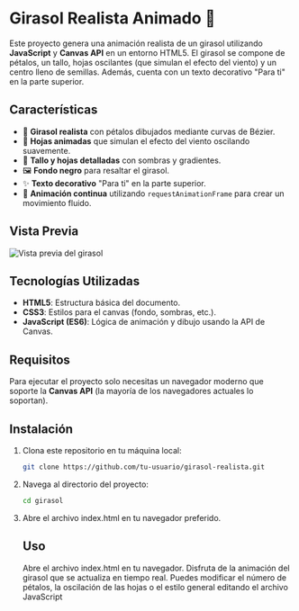 # Girasol Realista Animado 🌻

Este proyecto genera una animación realista de un girasol utilizando **JavaScript** y **Canvas API** en un entorno HTML5. El girasol se compone de pétalos, un tallo, hojas oscilantes (que simulan el efecto del viento) y un centro lleno de semillas. Además, cuenta con un texto decorativo "Para ti" en la parte superior.

## Características

- 🌻 **Girasol realista** con pétalos dibujados mediante curvas de Bézier.
- 🍃 **Hojas animadas** que simulan el efecto del viento oscilando suavemente.
- 🌿 **Tallo y hojas detalladas** con sombras y gradientes.
- 🖼️ **Fondo negro** para resaltar el girasol.
- ✨ **Texto decorativo** "Para ti" en la parte superior.
- 🎨 **Animación continua** utilizando `requestAnimationFrame` para crear un movimiento fluido.

## Vista Previa

![Vista previa del girasol](ruta-a-la-imagen-del-girasol.png)

## Tecnologías Utilizadas

- **HTML5**: Estructura básica del documento.
- **CSS3**: Estilos para el canvas (fondo, sombras, etc.).
- **JavaScript (ES6)**: Lógica de animación y dibujo usando la API de Canvas.

## Requisitos

Para ejecutar el proyecto solo necesitas un navegador moderno que soporte la **Canvas API** (la mayoría de los navegadores actuales lo soportan).

## Instalación

1. Clona este repositorio en tu máquina local:

   ```bash
   git clone https://github.com/tu-usuario/girasol-realista.git
   ```
2. Navega al directorio del proyecto:
   ```bash
   cd girasol
   ```
3. Abre el archivo index.html en tu navegador preferido.
   ## Uso
    Abre el archivo index.html en tu navegador.
    Disfruta de la animación del girasol que se actualiza en tiempo real.
    Puedes modificar el número de pétalos, la oscilación de las hojas o el estilo general editando el archivo JavaScript
